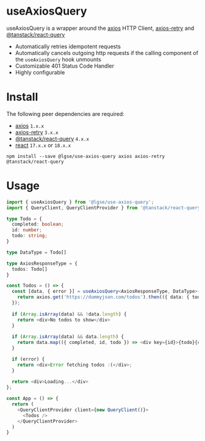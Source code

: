 # useAxiosQuery
useAxiosQuery is a wrapper around the [axios](https://github.com/axios/axios) HTTP Client, [axios-retry](https://github.com/softonic/axios-retry) and [@tanstack/react-query](https://github.com/TanStack/query)

- Automatically retries idempotent requests
- Automatically cancels outgoing http requests if the calling component of the `useAxiosQuery` hook unmounts
- Customizable 401 Status Code Handler
- Highly configurable

# Install
The following peer dependencies are required:
- [axios](https://www.npmjs.com/package/axios) `1.x.x`
- [axios-retry](https://www.npmjs.com/package/axios-retry) `3.x.x`
- [@tanstack/react-query](https://www.npmjs.com/package/@tanstack/react-query) `4.x.x`
- [react](https://www.npmjs.com/package/react) `17.x.x` or `18.x.x`

```
npm install --save @lgse/use-axios-query axios axios-retry @tanstack/react-query
```

# Usage

```typescript jsx
import { useAxiosQuery } from '@lgse/use-axios-query';
import { QueryClient, QueryClientProvider } from '@tanstack/react-query'

type Todo = {
  completed: boolean;
  id: number;
  todo: string;
}

type DataType = Todo[]

type AxiosResponseType = {
  todos: Todo[]
}

const Todos = () => {
  const [data, { error }] = useAxiosQuery<AxiosResponseType, DataType>(['todos'], (axios, cancelRequest) => {
    return axios.get('https://dummyjson.com/todos').then(({ data: { todos } }) => todos);
  });
  
  if (Array.isArray(data) && !data.length) {
    return <div>No todos to show</div>
  }
  
  if (Array.isArray(data) && data.length) {
    return data.map(({ completed, id, todo }) => <div key={id}>{todo}{completed ? ' - Done!' : ''}</div>;
  }

  if (error) {
    return <div>Error fetching todos :(</div>;
  }
  
  return <div>Loading...</div>
};

const App = () => {
  return (
    <QueryClientProvider client={new QueryClient()}>
      <Todos />
    </QueryClientProvider>
  )
}
```

